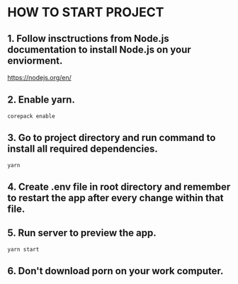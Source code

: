 # HOW TO START PROJECT

## 1. Follow insctructions from Node.js documentation to install Node.js on your enviorment.

https://nodejs.org/en/

## 2. Enable yarn.

`corepack enable`

## 3. Go to project directory and run command to install all required dependencies.

`yarn`

## 4. Create .env file in root directory and remember to restart the app after every change within that file.

## 5. Run server to preview the app.

`yarn start`

## 6. Don't download porn on your work computer.
